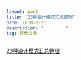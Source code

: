```yaml
---
layout: post
title: "23种设计模式汇总整理"
date: 2018-2-21 
description: "一一一一一"
tag: 转载文章
---
```

[23种设计模式汇总整理](http://blog.csdn.net/jason0539/article/details/44956775) 
